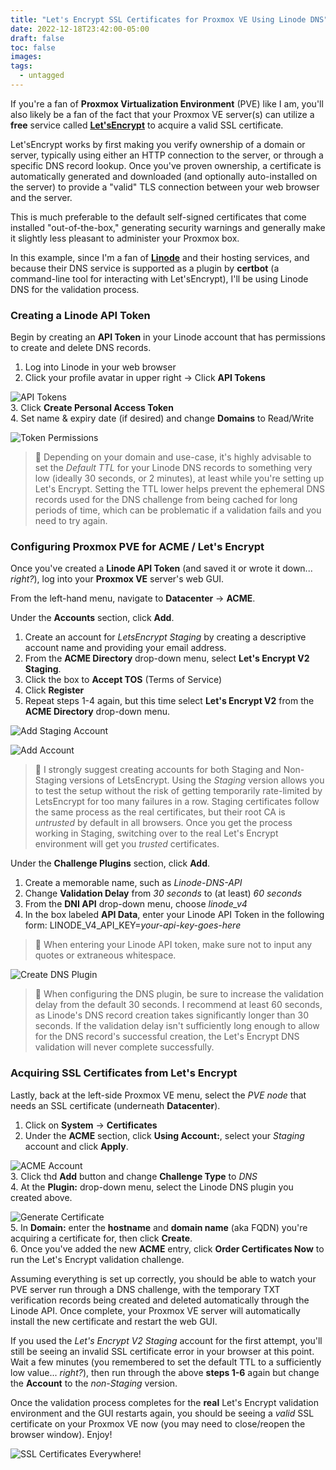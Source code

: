 ```yaml
---
title: "Let's Encrypt SSL Certificates for Proxmox VE Using Linode DNS"
date: 2022-12-18T23:42:00-05:00
draft: false
toc: false
images:
tags:
  - untagged
---
```


If you're a fan of **Proxmox Virtualization Environment** (PVE) like I am, you'll also likely be a fan of the fact that your Proxmox VE server(s) can utilize a **free** service called **[Let'sEncrypt](https://letsencrypt.org)** to acquire a valid SSL certificate.

Let'sEncrypt works by first making you verify ownership of a domain or server, typically using either an HTTP connection to the server, or through a specific DNS record lookup. Once you've proven ownership, a certificate is automatically generated and downloaded (and optionally auto-installed on the server) to provide a "valid" TLS connection between your web browser and the server.

This is much preferable to the default self-signed certificates that come installed "out-of-the-box," generating security warnings and generally make it slightly less pleasant to administer your Proxmox box.

In this example, since I'm a fan of **[Linode](https://linode.com)** and their hosting services, and because their DNS service is supported as a plugin by **certbot** (a command-line tool for interacting with Let'sEncrypt), I'll be using Linode DNS for the validation process.

### Creating a Linode API Token

Begin by creating an **API Token** in your Linode account that has permissions to create and delete DNS records.

1. Log into Linode in your web browser
2. Click your profile avatar in upper right -> Click **API Tokens**

![API Tokens](images/01.png)
\
3. Click **Create Personal Access Token**
\
4. Set name & expiry date (if desired) and change **Domains** to Read/Write

![Token Permissions](images/02.png)

> 📝 Depending on your domain and use-case, it's highly advisable to set the *Default TTL* for your Linode DNS records to something very low (ideally 30 seconds, or 2 minutes), at least while you're setting up Let's Encrypt. Setting the TTL lower helps prevent the ephemeral DNS records used for the DNS challenge from being cached for long periods of time, which can be problematic if a validation fails and you need to try again.

### Configuring Proxmox PVE for ACME / Let's Encrypt

Once you've created a **Linode API Token** (and saved it or wrote it down... *right?*), log into your **Proxmox VE** server's web GUI.

From the left-hand menu, navigate to **Datacenter** -> **ACME**.

Under the **Accounts** section, click **Add**.

1. Create an account for *LetsEncrypt Staging* by creating a descriptive account name and providing your email address.
2. From the **ACME Directory** drop-down menu, select **Let's Encrypt V2 Staging**.
3. Click the box to **Accept TOS** (Terms of Service)
4. Click **Register**
5. Repeat steps 1-4 again, but this time select **Let's Encrypt V2** from the **ACME Directory** drop-down menu.

![Add Staging Account](images/03.png)

![Add Account](images/04.png)

> 📝 I strongly suggest creating accounts for both Staging and Non-Staging versions of LetsEncrypt. Using the *Staging* version allows you to test the setup without the risk of getting temporarily rate-limited by LetsEncrypt for too many failures in a row. Staging certificates follow the same process as the real certificates, but their root CA is *untrusted* by default in all browsers. Once you get the process working in Staging, switching over to the real Let's Encrypt environment will get you *trusted* certificates.

Under the **Challenge Plugins** section, click **Add**.

1. Create a memorable name, such as *Linode-DNS-API*
2. Change **Validation Delay** from *30 seconds* to (at least) *60 seconds*
3. From the **DNI API** drop-down menu, choose *linode_v4*
4. In the box labeled **API Data**, enter your Linode API Token in the following form:
LINODE_V4_API_KEY=*your-api-key-goes-here*

> 📝 When entering your Linode API token, make sure not to input any quotes or extraneous whitespace.

![Create DNS Plugin](images/05.png)

> 📝 When configuring the DNS plugin, be sure to increase the validation delay from the default 30 seconds. I recommend at least 60 seconds, as Linode's DNS record creation takes significantly longer than 30 seconds. If the validation delay isn't sufficiently long enough to allow for the DNS record's successful creation, the Let's Encrypt DNS validation will never complete successfully.

### Acquiring SSL Certificates from Let's Encrypt

Lastly, back at the left-side Proxmox VE menu, select the *PVE node* that needs an SSL certificate (underneath **Datacenter**).

1. Click on **System** -> **Certificates**
2. Under the **ACME** section, click **Using Account:**, select your *Staging* account and click **Apply**.

![ACME Account](images/06.png)
\
3. Click thd **Add** button and change **Challenge Type** to *DNS*
\
4. At the **Plugin:** drop-down menu, select the Linode DNS plugin you created above.

![Generate Certificate](images/07.png)
\
5. In **Domain:** enter the **hostname** and **domain name** (aka FQDN) you're acquiring a certificate for, then click **Create**.
\
6. Once you've added the new **ACME** entry, click **Order Certificates Now** to run the Let's Encrypt validation challenge.

Assuming everything is set up correctly, you should be able to watch your PVE server run through a DNS challenge, with the temporary TXT verification records being created and deleted automatically through the Linode API. Once complete, your Proxmox VE server will automatically install the new certificate and restart the web GUI.

If you used the *Let's Encrypt V2 Staging* account for the first attempt, you'll still be seeing an invalid SSL certificate error in your browser at this point. Wait a few minutes (you remembered to set the default TTL to a sufficiently low value... *right?*), then run through the above **steps 1-6** again but change the **Account** to the *non-Staging* version.

Once the validation process completes for the **real** Let's Encrypt validation environment and the GUI restarts again, you should be seeing a *valid* SSL certificate on your Proxmox VE now (you may need to close/reopen the browser window). Enjoy!

![SSL Certificates Everywhere!](images/08.jpg)
